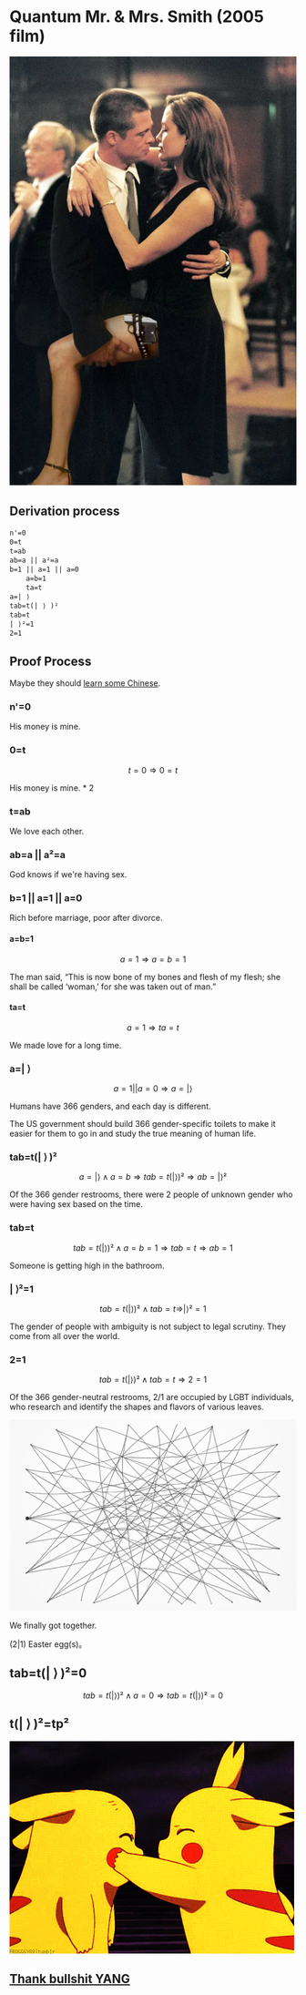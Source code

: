 # Quantum Mr. & Mrs. Smith (2005 film)

![image](Smith.webp)

## Derivation process

```
n'=0
0=t
t=ab
ab=a || a²=a
b=1 || a=1 || a=0
    a=b=1
    ta=t
a=| ⟩ ​​
tab=t(| ⟩ )²
tab=t
| ⟩²=1
2=1
```

## Proof Process

Maybe they should [learn some Chinese](README.zh.md).

### n'=0

His money is mine.

### 0=t

$$
t=0 \Rightarrow 0=t
$$

His money is mine. * 2

### t=ab

We love each other.

### ab=a || a²=a

God knows if we're having sex.

### b=1 || a=1 || a=0

Rich before marriage, poor after divorce.

#### a=b=1

$$
a=1 \Rightarrow a=b=1
$$

The man said, “This is now bone of my bones and flesh of my flesh; she shall be called ‘woman,’ for she was taken out of man.”

#### ta=t

$$
a=1 \Rightarrow ta=t
$$

We made love for a long time.

### a=| ⟩ ​​

$$
a=1 || a=0  \Rightarrow a=| ⟩
$$

Humans have 366 genders, and each day is different.

The US government should build 366 gender-specific toilets to make it easier for them to go in and study the true meaning of human life.

### tab=t(| ⟩ )²

$$
a=| ⟩ ∧ a=b \Rightarrow tab=t(| ⟩ )² \Rightarrow ab=| ⟩²
$$

Of the 366 gender restrooms, there were 2 people of unknown gender who were having sex based on the time.

### tab=t

$$
tab=t(| ⟩ )² ∧ a=b=1 \Rightarrow  tab=t \Rightarrow ab=1
$$

Someone is getting high in the bathroom.

### | ⟩²=1

$$
tab=t(| ⟩ )² ∧ tab=t \Rightarrow | ⟩²=1
$$

The gender of people with ambiguity is not subject to legal scrutiny.
They come from all over the world.

### 2=1

$$
tab=t(| ⟩ )² ∧ tab=t \Rightarrow 2=1
$$

Of the 366 gender-neutral restrooms, 2/1 are occupied by LGBT individuals, who research and identify the shapes and flavors of various leaves.

![image](tab.png)

We finally got together.

(2|1) Easter egg(s)。

## tab=t(| ⟩ )²=0

$$
tab=t(| ⟩ )² ∧ a=0 \Rightarrow  tab=t(| ⟩ )²=0
$$

## t(| ⟩ )²=tp²

![image](tpp.gif)

## [Thank bullshit YANG](https://mp.weixin.qq.com/s/cE2BTMrLV6M9kirC-r6clA)